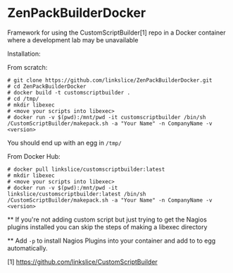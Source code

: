 # ZenPackBuilderDocker
Framework for using the CustomScriptBuilder[1] repo in a Docker container where a development lab may be unavailable

Installation:

From scratch:
```
# git clone https://github.com/linkslice/ZenPackBuilderDocker.git
# cd ZenPackBuilderDocker
# docker build -t customscriptbuilder .
# cd /tmp/
# mkdir libexec
# <move your scripts into libexec>
# docker run -v $(pwd):/mnt/pwd -it customscriptbuilder /bin/sh /CustomScriptBuilder/makepack.sh -a "Your Name" -n CompanyName -v <version>
```
You should end up with an egg in `/tmp/`

From Docker Hub:
```
# docker pull linkslice/customscriptbuilder:latest
# mkdir libexec
# <move your scripts into libexec>
# docker run -v $(pwd):/mnt/pwd -it linkslice/customscriptbuilder:latest /bin/sh /CustomScriptBuilder/makepack.sh -a "Your Name" -n CompanyName -v <version>
```
** If you're not adding custom script but just trying to get the Nagios plugins installed you can skip the steps of making a libexec directory

** Add `-p` to install Nagios Plugins into your container and add to to egg automatically.

[1] https://github.com/linkslice/CustomScriptBuilder
